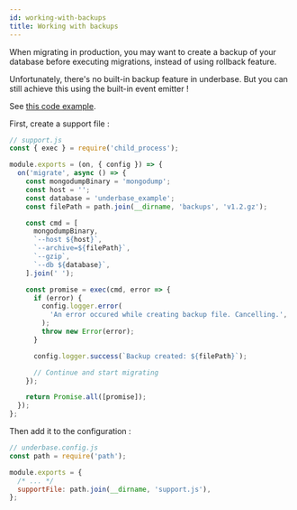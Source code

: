 ```yaml
---
id: working-with-backups
title: Working with backups
---
```


When migrating in production, you may want to create a backup of your database before executing migrations, instead of using rollback feature.

Unfortunately, there's no built-in backup feature in underbase. But you can still achieve this using the built-in event emitter !

See [this code example](https://github.com/sundowndev/underbase/tree/master/examples/backup).

First, create a support file :

```js
// support.js
const { exec } = require('child_process');

module.exports = (on, { config }) => {
  on('migrate', async () => {
    const mongodumpBinary = 'mongodump';
    const host = '';
    const database = 'underbase_example';
    const filePath = path.join(__dirname, 'backups', 'v1.2.gz');

    const cmd = [
      mongodumpBinary,
      `--host ${host}`,
      `--archive=${filePath}`,
      `--gzip`,
      `--db ${database}`,
    ].join(' ');

    const promise = exec(cmd, error => {
      if (error) {
        config.logger.error(
          'An error occured while creating backup file. Cancelling.',
        );
        throw new Error(error);
      }

      config.logger.success(`Backup created: ${filePath}`);

      // Continue and start migrating
    });

    return Promise.all([promise]);
  });
};
```

Then add it to the configuration :

```js
// underbase.config.js
const path = require('path');

module.exports = {
  /* ... */
  supportFile: path.join(__dirname, 'support.js'),
};
```
